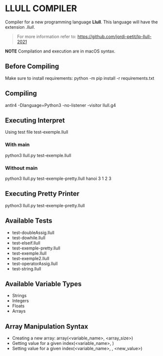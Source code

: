 # LLULL COMPILER 
Compiler for a new programming language **Llull**. This language will have the extension *.llull*.

> For more information refer to: https://github.com/jordi-petit/lp-llull-2021

**NOTE** 
Compilation and execution are in macOS syntax. 

## Before Compiling
Make sure to install requirements: python -m pip install -r requirements.txt 

## Compiling
antlr4 -Dlanguage=Python3 -no-listener -visitor llull.g4

## Executing Interpret
Using test file test-exemple.llull

### With main 
python3 llull.py test-exemple.llull
                 
### Without main
python3 llull.py test-exemple-pretty.llull hanoi 3 1 2 3

## Executing Pretty Printer
python3 llull.py test-exemple-pretty.llull

## Available Tests
* test-doubleAssig.llull
* test-dowhile.llull
* test-elseif.llull
* test-exemple-pretty.llull
* test-exemple.llull
* test-exemple2.llull
* test-operatorAssig.llull
* test-string.llull

## Available Variable Types
* Strings
* Integers
* Floats
* Arrays 

## Array Manipulation Syntax
* Creating a new array: array(<variable_name>, <array_size>)
* Getting value for a given index(<variable_name>, <index>)
* Setting value for a given index(<variable_name>, <index>, <new_value>)